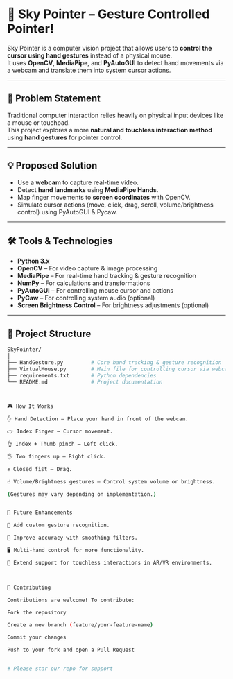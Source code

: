 # 🌌 Sky Pointer – Gesture Controlled Pointer!

Sky Pointer is a computer vision project that allows users to **control the cursor using hand gestures** instead of a physical mouse.  
It uses **OpenCV**, **MediaPipe**, and **PyAutoGUI** to detect hand movements via a webcam and translate them into system cursor actions.  

---

## 🎯 Problem Statement  

Traditional computer interaction relies heavily on physical input devices like a mouse or touchpad.  
This project explores a more **natural and touchless interaction method** using **hand gestures** for pointer control.

---

## 💡 Proposed Solution  

- Use a **webcam** to capture real-time video.  
- Detect **hand landmarks** using **MediaPipe Hands**.  
- Map finger movements to **screen coordinates** with OpenCV.  
- Simulate cursor actions (move, click, drag, scroll, volume/brightness control) using PyAutoGUI & Pycaw.  

---

## 🛠️ Tools & Technologies  

- **Python 3.x**  
- **OpenCV** – For video capture & image processing  
- **MediaPipe** – For real-time hand tracking & gesture recognition  
- **NumPy** – For calculations and transformations  
- **PyAutoGUI** – For controlling mouse cursor and actions  
- **PyCaw** – For controlling system audio (optional)  
- **Screen Brightness Control** – For brightness adjustments (optional)  

---

## 📂 Project Structure  

```bash
SkyPointer/
│
├── HandGesture.py         # Core hand tracking & gesture recognition
├── VirtualMouse.py        # Main file for controlling cursor via webcam
├── requirements.txt       # Python dependencies
└── README.md              # Project documentation



🎮 How It Works

✋ Hand Detection – Place your hand in front of the webcam.

👉 Index Finger – Cursor movement.

👌 Index + Thumb pinch – Left click.

🖐 Two fingers up – Right click.

✊ Closed fist – Drag.

☝️ Volume/Brightness gestures – Control system volume or brightness.

(Gestures may vary depending on implementation.)


🌱 Future Enhancements

🔐 Add custom gesture recognition.

🎯 Improve accuracy with smoothing filters.

🖥 Multi-hand control for more functionality.

📱 Extend support for touchless interactions in AR/VR environments.



🤝 Contributing

Contributions are welcome! To contribute:

Fork the repository

Create a new branch (feature/your-feature-name)

Commit your changes

Push to your fork and open a Pull Request


# Please star our repo for support
